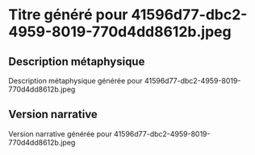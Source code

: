 # Titre généré pour 41596d77-dbc2-4959-8019-770d4dd8612b.jpeg

## Description métaphysique
Description métaphysique générée pour 41596d77-dbc2-4959-8019-770d4dd8612b.jpeg

## Version narrative
Version narrative générée pour 41596d77-dbc2-4959-8019-770d4dd8612b.jpeg
